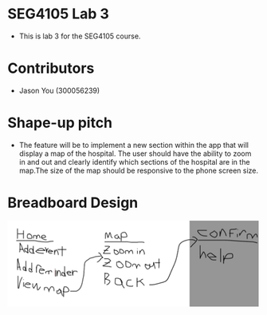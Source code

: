 # SEG4105 Lab 3
- This is lab 3 for the SEG4105 course.
# Contributors
- Jason You (300056239)
# Shape-up pitch
- The feature will be to implement a new section within the app that will display a map of the hospital. The user should have the ability to zoom in and out and clearly identify which sections of the hospital are in the map.The size of the map should be responsive to the phone screen size. 
# Breadboard Design
![Breadboard Design](./assets/breadboard.png)
